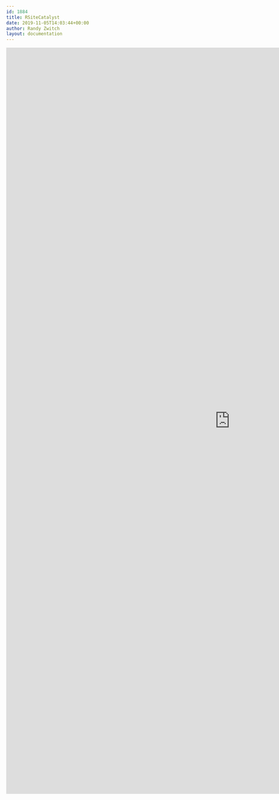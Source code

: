 ```yaml
---
id: 1884
title: RSiteCatalyst
date: 2019-11-05T14:03:44+00:00
author: Randy Zwitch
layout: documentation
---
```


<iframe src="https://randyzwitch.com/RSiteCatalyst" width="1200px" height="2000px" style="border:none;"></iframe>

<!-- <div id="rsitecatalyst"></div> -->
